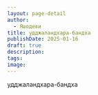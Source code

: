 ```yaml
---
layout: page-detail
author:
  - Яшодеви
title: удджаландхара-бандха
publishDate: 2025-01-16
draft: true
description: 
tags: 
image:
---
```

удджаландхара-бандха